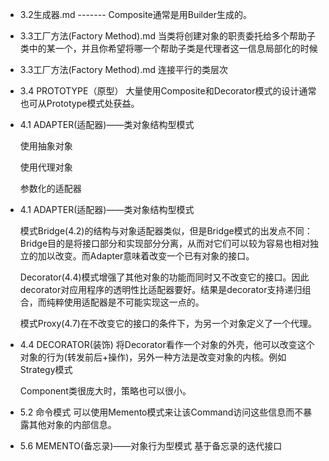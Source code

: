 * 3.2生成器.md   ------- Composite通常是用Builder生成的。

* 3.3工厂方法(Factory Method).md 当类将创建对象的职责委托给多个帮助子类中的某一个，并且你希望将哪一个帮助子类是代理者这一信息局部化的时候

* 3.3工厂方法(Factory Method).md   连接平行的类层次

* 3.4 PROTOTYPE（原型）  大量使用Composite和Decorator模式的设计通常也可从Prototype模式处获益。

* 4.1 ADAPTER(适配器)——类对象结构型模式

  使用抽象对象

  使用代理对象

  参数化的适配器

* 4.1 ADAPTER(适配器)——类对象结构型模式

  模式Bridge(4.2)的结构与对象适配器类似，但是Bridge模式的出发点不同：Bridge目的是将接口部分和实现部分分离，从而对它们可以较为容易也相对独立的加以改变。而Adapter意味着改变一个已有对象的接口。

  Decorator(4.4)模式增强了其他对象的功能而同时又不改变它的接口。因此decorator对应用程序的透明性比适配器要好。结果是decorator支持递归组合，而纯粹使用适配器是不可能实现这一点的。

  模式Proxy(4.7)在不改变它的接口的条件下，为另一个对象定义了一个代理。

* 4.4 DECORATOR(装饰) 将Decorator看作一个对象的外壳，他可以改变这个对象的行为(转发前后+操作)，另外一种方法是改变对象的内核。例如 Strategy模式

  Component类很庞大时，策略也可以很小。
  
* 5.2 命令模式 可以使用Memento模式来让该Command访问这些信息而不暴露其他对象的内部信息。

* 5.6 MEMENTO(备忘录)——对象行为型模式  基于备忘录的迭代接口